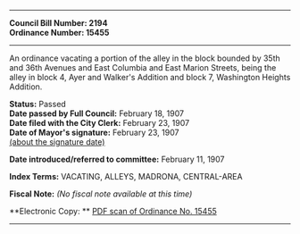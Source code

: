 * * * * *  
  
**Council Bill Number: [](#h0)[](#h2)2194**   
**Ordinance Number: 15455**  
  
* * * * *  
  
An ordinance vacating a portion of the alley in the block bounded by 35th and 36th Avenues and East Columbia and East Marion Streets, being the alley in block 4, Ayer and Walker's Addition and block 7, Washington Heights Addition.  
  
**Status:** Passed   
**Date passed by Full Council:** February 18, 1907   
**Date filed with the City Clerk:** February 23, 1907   
**Date of Mayor's signature:** February 23, 1907   
[(about the signature date)](/~public/approvaldate.htm)   
  
  
**Date introduced/referred to committee:** February 11, 1907   
  
**Index Terms:** VACATING, ALLEYS, MADRONA, CENTRAL-AREA  
  
**Fiscal Note:** *(No fiscal note available at this time)*  
  
**Electronic Copy: ** [PDF scan of Ordinance No. 15455](/~archives/Ordinances/Ord_15455.pdf)  
  
* * * * *  
